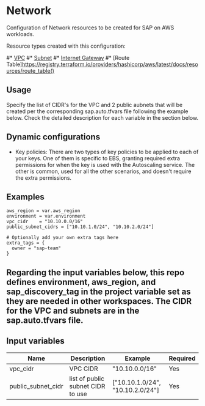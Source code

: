 # Network

Configuration of Network resources to be created for SAP on AWS workloads. 

Resource types created with this configuration:

#* [VPC](https://https://registry.terraform.io/providers/hashicorp/aws/latest/docs/resources/vpc)
#* [Subnet](https://registry.terraform.io/providers/hashicorp/aws/latest/docs/resources/subnet)
#* [Internet Gateway](https://registry.terraform.io/providers/hashicorp/aws/latest/docs/resources/internet_gateway)
#* [Route Table]https://registry.terraform.io/providers/hashicorp/aws/latest/docs/resources/route_table()

## Usage

Specify the list of CIDR's for the VPC and 2 public aubnets that will be created per the corresponding sap.auto.tfvars file following the example below. Check the detailed description for each variable in the section below.

## Dynamic configurations

* Key policies: There are two types of key policies to be applied to each of your keys. One of them is specific to EBS, granting required extra permissions for when the key is used with the Autoscaling service. The other is common, used for all the other scenarios, and doesn't require the extra permissions.

## Examples

```hcl
aws_region = var.aws_region
environment = var.environment
vpc_cidr    = "10.10.0.0/16"
public_subnet_cidrs = ["10.10.1.0/24", "10.10.2.0/24"]

# Optionally add your own extra tags here
extra_tags = {
  owner = "sap-team"
}
```

## Regarding the input variables below, this repo defines environment, aws_region, and sap_discovery_tag in the project variable set as they are needed in other workspaces. The CIDR for the VPC and subnets are in the sap.auto.tfvars file.

## Input variables

| Name | Description | Example | Required |
|------|-------------|--------|--------|
|vpc_cidr|VPC CIDR|"10.10.0.0/16"|Yes
|public_subnet_cidr|list of public subnet CIDR to use|["10.10.1.0/24", "10.10.2.0/24"]|Yes

